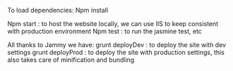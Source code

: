 To load dependencies:
Npm install

Npm start : to host the website locally, we can use IIS to keep consistent with production environment
Npm test : to run the jasmine test, etc


All thanks to Jammy we have:
grunt deployDev : to deploy the site with dev settings
grunt deployProd : to deploy the site with production settings, this also takes care of minification and bundling


